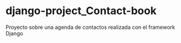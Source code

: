 # django-project_Contact-book
Proyecto sobre una agenda de contactos realizada con el framework Django
